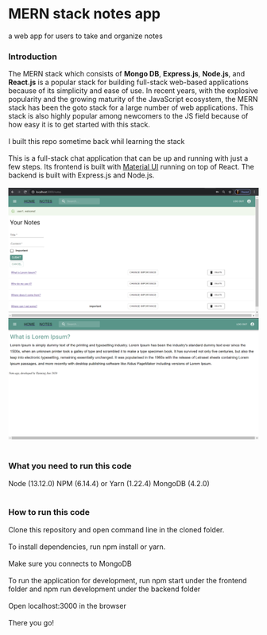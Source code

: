 # MERN stack notes app
a web app for users to take and organize notes
### Introduction
The MERN stack which consists of **Mongo DB**, **Express.js**, **Node.js**, and **React.js** is a popular stack for building full-stack web-based applications because of its simplicity and ease of use. In recent years, with the explosive popularity and the growing maturity of the JavaScript ecosystem, the MERN stack has been the goto stack for a large number of web applications. This stack is also highly popular among newcomers to the JS field because of how easy it is to get started with this stack.
<br/><br/>
I built this repo sometime back whil learning the stack
<br/><br/>
This is a full-stack chat application that can be up and running with just a few steps. 
Its frontend is built with [Material UI](https://material-ui.com/) running on top of React.
The backend is built with Express.js and Node.js.
<br/><br/>
![Screenshot](notes_page.png)
![Screenshot](note.png)
<br/><br/>

### What you need to run this code
  Node (13.12.0)
  NPM (6.14.4) or Yarn (1.22.4)
  MongoDB (4.2.0)
<br/><br/>

### How to run this code
Clone this repository and open command line in the cloned folder.
<br/><br/>
To install dependencies, run npm install or yarn.
<br/><br/>
Make sure you connects to MongoDB
<br/><br/>
To run the application for development, run npm start under the frontend folder and npm run development under the backend folder
<br/><br/>
Open localhost:3000 in the browser
<br/><br/>
There you go!

